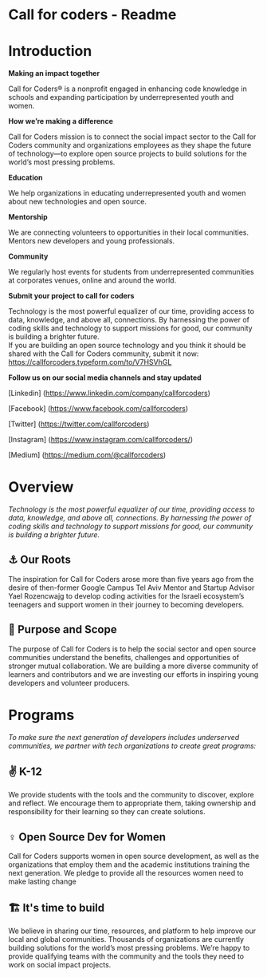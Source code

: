 # Call for coders - Readme

# Introduction
<strong>Making an impact together</strong>

Call for Coders® is a nonprofit engaged in enhancing code knowledge in schools and expanding participation by underrepresented youth and women.


<strong>How we’re making a difference</strong>

Call for Coders mission is to connect the social impact sector to the Call for Coders community and organizations employees as they shape the future of technology—to explore open source projects to build solutions for the world’s most pressing problems.


<strong>Education</strong>

We help organizations in educating underrepresented youth and women about new technologies and open source.


<strong>Mentorship</strong>

We are connecting volunteers to opportunities in their local communities. Mentors new developers and young professionals.


<strong>Community</strong>

We regularly host events for students from underrepresented communities at corporates venues, online and around the world.


<strong>Submit your project to call for coders</strong>

Technology is the most powerful equalizer of our time, providing access to data, knowledge, and above all, connections. By harnessing the power of coding skills and technology to support missions for good, our community is building a brighter future.  
If you are building an open source technology and you think it should be shared with the Call for Coders community, submit it now:
https://callforcoders.typeform.com/to/V7HSVhGL


<strong>Follow us on our social media channels and stay updated</strong>

[Linkedin] (https://www.linkedin.com/company/callforcoders)

[Facebook] (https://www.facebook.com/callforcoders)

[Twitter] (https://twitter.com/callforcoders)

[Instagram] (https://www.instagram.com/callforcoders/)

[Medium] (https://medium.com/@callforcoders)


# Overview

*Technology is the most powerful equalizer of our time, providing access to data, knowledge, and above all, connections. By harnessing the power of coding skills and technology to support missions for good, our community is building a brighter future.*

## ⚓️ Our Roots

The inspiration for Call for Coders arose more than five years ago from the desire of then-former Google Campus Tel Aviv Mentor and Startup Advisor Yael Rozencwajg to develop coding activities for the Israeli ecosystem’s teenagers and support women in their journey to becoming developers.

## 🎲 Purpose and Scope
The purpose of Call for Coders is to help the social sector and open source communities understand the benefits, challenges and opportunities of stronger mutual collaboration. 
We are building a more diverse community of learners and contributors and we are investing our efforts in inspiring young developers and volunteer producers. 


# Programs
*To make sure the next generation of developers includes underserved communities, we partner with tech organizations to create great programs:*

## ✌️ K-12

We provide students with the tools and the community to discover, explore and reflect. We encourage them to appropriate them, taking ownership and responsibility for their learning so they can create solutions. 

## ♀️ Open Source Dev for Women

Call for Coders supports women in open source development, as well as the organizations that employ them and the academic institutions training the next generation. 
We pledge to provide all the resources women need to make lasting change

## 🏗️ It's time to build

We believe in sharing our time, resources, and platform to help improve our local and global communities. Thousands of organizations are currently building solutions for the world’s most pressing problems. 
We’re happy to provide qualifying teams with the community and the tools they need to work on social impact projects.
